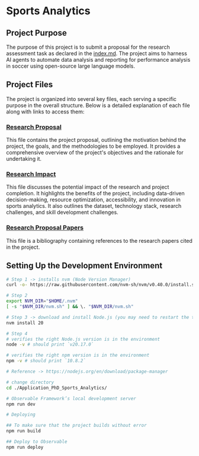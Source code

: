 # Sports Analytics

## Project Purpose

The purpose of this project is to submit a proposal for the research assessment task as declared in the [index.md](./Application_PhD_Sports_Analytics/src/index.md). The project aims to harness AI agents to automate data analysis and reporting for performance analysis in soccer using open-source large language models.

## Project Files

The project is organized into several key files, each serving a specific purpose in the overall structure. Below is a detailed explanation of each file along with links to access them:

### [Research Proposal](./Application_PhD_Sports_Analytics/src/01_research_proposal.md)

This file contains the project proposal, outlining the motivation behind the project, the goals, and the methodologies to be employed. It provides a comprehensive overview of the project's objectives and the rationale for undertaking it.

### [Research Impact](./Application_PhD_Sports_Analytics/src/02_research_impact.md)

This file discusses the potential impact of the research and project completion. It highlights the benefits of the project, including data-driven decision-making, resource optimization, accessibility, and innovation in sports analytics. It also outlines the dataset, technology stack, research challenges, and skill development challenges.

### [Research Proposal Papers](./Application_PhD_Sports_Analytics/src/research_proposal_papers.bib)

This file is a bibliography containing references to the research papers cited in the project.

## Setting Up the Development Environment

```bash
# Step 1 -> installs nvm (Node Version Manager)
curl -o- https://raw.githubusercontent.com/nvm-sh/nvm/v0.40.0/install.sh | bash

# Step 2 
export NVM_DIR="$HOME/.nvm"
[ -s "$NVM_DIR/nvm.sh" ] && \. "$NVM_DIR/nvm.sh"

# Step 3 -> download and install Node.js (you may need to restart the terminal)
nvm install 20

# Step 4
# verifies the right Node.js version is in the environment
node -v # should print `v20.17.0`

# verifies the right npm version is in the environment
npm -v # should print `10.8.2`

# Reference -> https://nodejs.org/en/download/package-manager
```

```bash
# change directory
cd ./Application_PhD_Sports_Analytics/

# Observable Framework’s local development server 
npm run dev
```

```bash
# Deploying

## To make sure that the project builds without error
npm run build

## Deploy to Observable
npm run deploy
```
